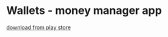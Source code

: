# Wallets - money manager app

[download from play store](https://play.google.com/store/apps/details?id=com.sandgars.ads_pay_app)
